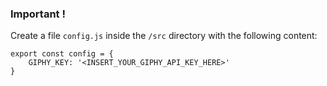 ### Important !

Create a file `config.js` inside the `/src` directory with the following content:

```
export const config = {
    GIPHY_KEY: '<INSERT_YOUR_GIPHY_API_KEY_HERE>'
}
```